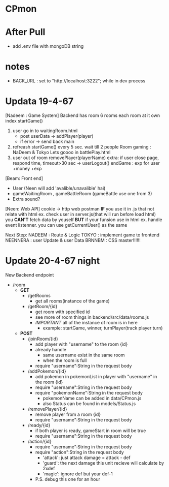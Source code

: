 # CPmon

# After Pull
- add .env file with mongoDB string 

# notes
- BACK_URL : set to "http://localhost:3222"; while in dev process



# Updata 19-4-67
[Nadeem : Game System]
Backend has room 6 rooms each room at it own index
startGame()
1. user go in to waitingRoom.html
    - post userData -> addPlayer(player)
    - if error -> send back main
2. refreash startGame() every 5 sec. wait till 2 people
Room gaming : NaDeem & Tokyo Lets goooo in battlePlay.html
3. user out of room removePlayer(playerName)
extra: if user close page, respond time, timeout>30 sec -> userLogout()
endGame : exp for user +money +exp

[Beam: Front end]
- User (Neen will add 'avalible/unavalible' hai)
- gameWaitingRoom , gameBattleRoom (gameBattle use one from 3)
- Extra sound?

[Neen: Web API]
cookie -> http web postman
**IF** you use it in .js that not relate with html ex. check user in server.js(that will run before load html)
you **CAN'T** fetch data by youself
**BUT** if your funsion use in html ex. handle event listenner. you can use getCurrentUser() as the same

Next Step:
NADEEM : Route & Logic
TOKYO : implement game to frontend 
NEENNERA : user Update & user Data
BRNNBM : CSS master!!!!!!

# Update 20-4-67 night
New Backend endpoint

- /room
    - **GET**
        - /getRooms
            - get all rooms(instance of the game)
        - /getRoom/{id}
            - get room with specified id
            - see more of room things in backend/src/data/rooms.js
            - *IMPORTANT* all of the instance of room is in here
                - example: startGame, winner, turnPlayer(track player turn)
    - **POST**
        - /joinRoom/{id}
            - add player with "username" to the room {id}
            - already handle
                - same username exist in the same room
                - when the room is full
            - require "username":String in the request body
        - /addPokemon/{id} 
            - add pokemon in pokemonList in player with "username" in the room {id}
            - require "username":String in the request body
            - require "pokemonName":String in the request body
                - pokemonName can be added in data/CPmon.js
                - also Status can be found in models/Status.js
        - /removePlayer/{id}
            - remove player from a room {id}
            - require "username":String in the request body
        - /ready/{id}
            - if both player is ready, gameStart in room will be true
            - require "username":String in the request body
        - /action/{id}
            - require "username":String in the request body
            - require "action":String in the request body
                - 'attack': just attack damage = attack - def
                - 'guard': the next damage this unit recieve will calculate by 2xdef
                - 'magic': ignore def but your def-1
            - P.S. debug this one for an hour
